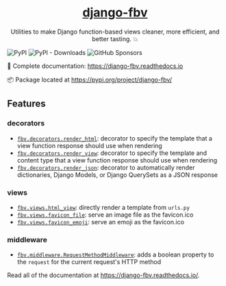 <p align="center">
  <a href="https://django-fbv.readthedocs.io"><h1 align="center">django-fbv</h1></a>
</p>
<p align="center">Utilities to make Django function-based views cleaner, more efficient, and better tasting. 💥</p>

![PyPI](https://img.shields.io/pypi/v/django-fbv?color=blue&style=flat-square)
![PyPI - Downloads](https://img.shields.io/pypi/dm/django-fbv?color=blue&style=flat-square)
![GitHub Sponsors](https://img.shields.io/github/sponsors/adamghill?color=blue&style=flat-square)

📖 Complete documentation: https://django-fbv.readthedocs.io

📦 Package located at https://pypi.org/project/django-fbv/

## Features

### decorators

- [`fbv.decorators.render_html`](https://django-fbv.readthedocs.io/en/latest/decorators/#render-html): decorator to specify the template that a view function response should use when rendering
- [`fbv.decorators.render_view`](https://django-fbv.readthedocs.io/en/latest/decorators/#render-view): decorator to specify the template and content type that a view function response should use when rendering
- [`fbv.decorators.render_json`](https://django-fbv.readthedocs.io/en/latest/decorators/#render-json): decorator to automatically render dictionaries, Django Models, or Django QuerySets as a JSON response

### views

- [`fbv.views.html_view`](https://django-fbv.readthedocs.io/en/latest/views/#html-view): directly render a template from `urls.py`
- [`fbv.views.favicon_file`](https://django-fbv.readthedocs.io/en/latest/views/#favicon-file): serve an image file as the favicon.ico
- [`fbv.views.favicon_emoji`](https://django-fbv.readthedocs.io/en/latest/views/#favicon-emoji): serve an emoji as the favicon.ico

### middleware

- [`fbv.middleware.RequestMethodMiddleware`](https://django-fbv.readthedocs.io/en/latest/middleware/): adds a boolean property to the `request` for the current request's HTTP method

Read all of the documentation at https://django-fbv.readthedocs.io/.
